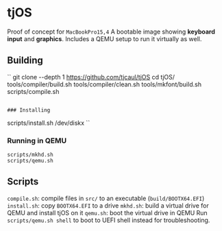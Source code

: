 # tjOS

Proof of concept for `MacBookPro15,4`
A bootable image showing **keyboard input** and **graphics**.
Includes a QEMU setup to run it virtually as well.

## Building
``
git clone --depth 1 https://github.com/tjcaul/tjOS
cd tjOS/
tools/compiler/build.sh
tools/compiler/clean.sh
tools/mkfont/build.sh
scripts/compile.sh
```

### Installing
```
scripts/install.sh /dev/diskx
``

### Running in QEMU
```
scripts/mkhd.sh
scripts/qemu.sh
```

## Scripts
`compile.sh`: compile files in `src/` to an executable (`build/BOOTX64.EFI`)
`install.sh`: copy `BOOTX64.EFI` to a drive
`mkhd.sh`: build a virtual drive for QEMU and install tjOS on it
`qemu.sh`: boot the virtual drive in QEMU
Run `scripts/qemu.sh shell` to boot to UEFI shell instead for troubleshooting.
